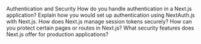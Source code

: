 Authentication and Security
How do you handle authentication in a Next.js application?
Explain how you would set up authentication using NextAuth.js with Next.js.
How does Next.js manage session tokens securely?
How can you protect certain pages or routes in Next.js?
What security features does Next.js offer for production applications?